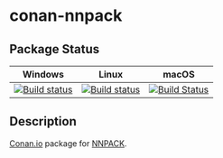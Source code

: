# conan-nnpack

## Package Status

| Windows | Linux | macOS |
|:-------:|:-----:|:-----:|
|[![Build status](https://ci.appveyor.com/api/projects/status/ammbyem7b9soov4q/branch/testing%2Fcci.20201222?svg=true)](https://ci.appveyor.com/project/SpaceIm/conan-nnpack)|[![Build status](https://github.com/SpaceIm/conan-nnpack/workflows/.github/workflows/conan.yml/badge.svg?branch=testing%2Fcci.20201222)](https://github.com/SpaceIm/conan-nnpack/actions?query=branch%3Atesting%2Fcci.20201222)|[![Build Status](https://travis-ci.com/SpaceIm/conan-nnpack.svg?branch=testing%2Fcci.20201222)](https://travis-ci.com/SpaceIm/conan-nnpack)|

## Description

[Conan.io](https://conan.io) package for [NNPACK](https://github.com/Maratyszcza/NNPACK).
